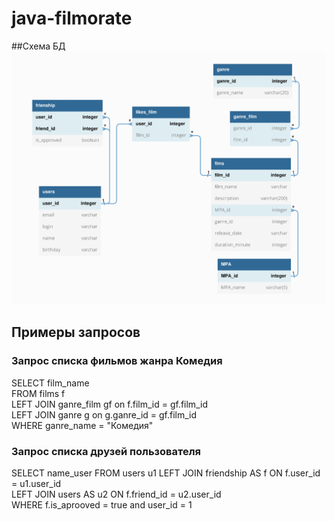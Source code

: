# java-filmorate
##Схема БД
![Схема БД](src/main/resources/filmorate_DB.jpg)

## Примеры запросов
### Запрос списка фильмов жанра Комедия
SELECT film_name  
FROM films f  
LEFT JOIN ganre_film gf on f.film_id = gf.film_id  
LEFT JOIN ganre g on g.ganre_id = gf.film_id  
WHERE ganre_name = "Комедия" 
  
### Запрос списка друзей пользователя 
SELECT name_user
FROM users u1
LEFT JOIN friendship AS f ON f.user_id = u1.user_id  
LEFT JOIN users AS u2 ON f.friend_id = u2.user_id  
WHERE f.is_aprooved = true and user_id = 1



